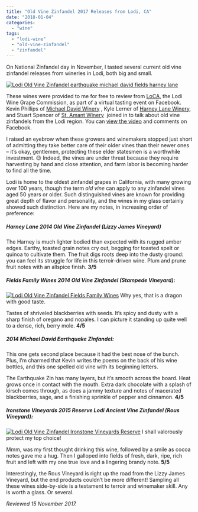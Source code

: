 ```yaml
---
title: "Old Vine Zinfandel 2017 Releases from Lodi, CA"
date: "2018-01-04"
categories:
  - "wine"
tags:
  - "lodi-wine"
  - "old-vine-zinfandel"
  - "zinfandel"
---
```


On National Zinfandel day in November, I tasted several current old vine zinfandel releases from wineries in Lodi, both big and small.

[![Lodi Old Vine Zinfandel earthquake michael david fields harney lane](http://s3.amazonaws.com/thegourmez-wpmedia/2018/01/Lodi_Zin_003-500x342.jpg)](http://s3.amazonaws.com/thegourmez-wpmedia/2018/01/Lodi_Zin_003.jpg)

These wines were provided to me for free to review from [LoCA,](http://www.lodiwine.com/) the Lodi Wine Grape Commission, as part of a virtual tasting event on Facebook. Kevin Phillips of [Michael David Winery](https://www.facebook.com/MichaelDavidWinery/) , Kyle Lerner of [Harney Lane Winery](https://www.facebook.com/harneylane/), and Stuart Spencer of [St. Amant Winery](https://www.facebook.com/stamantwine/)  joined in to talk about old vine zinfandels from the Lodi region. You can [view the video](https://www.facebook.com/LodiWine/videos/10154850430205800/) and comments on Facebook.

I raised an eyebrow when these growers and winemakers stopped just short of admitting they take better care of their older vines than their newer ones – it’s okay, gentlemen, protecting these elder statesmen is a worthwhile investment. 😉 Indeed, the vines are under threat because they require harvesting by hand and close attention, and farm labor is becoming harder to find all the time.

Lodi is home to the oldest zinfandel grapes in California, with many growing over 100 years, though the term _old vine_ can apply to any zinfandel vines aged 50 years or older. Such distinguished vines are known for providing great depth of flavor and personality, and the wines in my glass certainly showed such distinction. Here are my notes, in increasing order of preference:

##### Harney Lane 2014 Old Vine Zinfandel (Lizzy James Vineyard)

The Harney is much lighter bodied than expected with its rugged amber edges. Earthy, toasted grain notes cry out, begging for toasted spelt or quinoa to cultivate them. The fruit digs roots deep into the dusty ground: you can feel its struggle for life in this terroir-driven wine. Plum and prune fruit notes with an allspice finish. **3/5**

##### Fields Family Wines 2014 Old Vine Zinfandel (Stampede Vineyard):




<div class="caption">

[![Lodi Old Vine Zinfandel Fields Family Wines](http://s3.amazonaws.com/thegourmez-wpmedia/2018/01/Lodi_Zin_001-500x500.jpg)](http://s3.amazonaws.com/thegourmez-wpmedia/2018/01/Lodi_Zin_001.jpg) Why yes, that is a dragon with good taste.</div>


Tastes of shriveled blackberries with seeds. It’s spicy and dusty with a sharp finish of oregano and nopales. I can picture it standing up quite well to a dense, rich, berry mole. **4/5**

##### 2014 Michael David Earthquake Zinfandel:

This one gets second place because it had the best nose of the bunch. Plus, I’m charmed that Kevin writes the poems on the back of his wine bottles, and this one spelled old vine with its beginning letters.

The Earthquake Zin has many layers, but it’s smooth across the board. Heat grows once in contact with the mouth. Extra dark chocolate with a splash of kirsch comes through, as does a jammy texture and notes of macerated blackberries, sage, and a finishing sprinkle of pepper and cinnamon. **4/5**

##### Ironstone Vineyards 2015 Reserve Lodi Ancient Vine Zinfandel (Rous Vineyard):




<div class="caption">

[![Lodi Old Vine Zinfandel Ironstone Vineyards Reserve](http://s3.amazonaws.com/thegourmez-wpmedia/2018/01/Lodi_Zin_002-338x500.jpg)](http://s3.amazonaws.com/thegourmez-wpmedia/2018/01/Lodi_Zin_002.jpg) I shall valorously protect my top choice!</div>


Mmm, was my first thought drinking this wine, followed by a smile as cocoa notes gave me a hug. Then I galloped into fields of fresh, dark, ripe, rich fruit and left with my one true love and a lingering brandy note. **5/5**

Interestingly, the Rous Vineyard is right up the road from the Lizzy James Vineyard, but the end products couldn’t be more different! Sampling all these wines side-by-side is a testament to terroir and winemaker skill. Any is worth a glass. Or several.

_Reviewed 15 November 2017._
